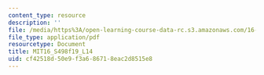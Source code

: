 ```yaml
---
content_type: resource
description: ''
file: /media/https%3A/open-learning-course-data-rc.s3.amazonaws.com/16-s498-risk-aware-and-robust-nonlinear-planning-fall-2019/cf42518d50e9f3a686718eac2d8515e8_MIT16_S498f19_L14.pdf
file_type: application/pdf
resourcetype: Document
title: MIT16_S498f19_L14
uid: cf42518d-50e9-f3a6-8671-8eac2d8515e8
---
```

